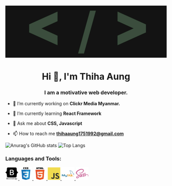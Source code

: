 
![github banner](https://github.com/thihaaung225278/thihaaung225278/blob/main/github-banner.jpg)
<h1 align="center">Hi 👋, I'm Thiha Aung</h1>
<h3 align="center">I am a motivative web developer.</h3>

- 🔭 I’m currently working on **Clickr Media Myanmar.**

- 🌱 I’m currently learning **React Framework**

- 💬 Ask me about **CSS, Javascript**

- 📫 How to reach me **thihaaung1751992@gmail.com**

![Anurag's GitHub stats](https://github-readme-stats.vercel.app/api?username=thihaaung225278&show_icons=true&theme=dark) ![Top Langs](https://github-readme-stats.vercel.app/api/top-langs/?username=thihaaung225278&layout=compact&theme=dark)

<h3 align="left">Languages and Tools:</h3>
<p align="left"> <a href="https://getbootstrap.com" target="_blank" rel="noreferrer"> <img src="https://raw.githubusercontent.com/devicons/devicon/master/icons/bootstrap/bootstrap-plain-wordmark.svg" alt="bootstrap" width="40" height="40"/> </a> <a href="https://www.w3schools.com/css/" target="_blank" rel="noreferrer"> <img src="https://raw.githubusercontent.com/devicons/devicon/master/icons/css3/css3-original-wordmark.svg" alt="css3" width="40" height="40"/> </a> <a href="https://www.w3.org/html/" target="_blank" rel="noreferrer"> <img src="https://raw.githubusercontent.com/devicons/devicon/master/icons/html5/html5-original-wordmark.svg" alt="html5" width="40" height="40"/> </a> <a href="https://developer.mozilla.org/en-US/docs/Web/JavaScript" target="_blank" rel="noreferrer"> <img src="https://raw.githubusercontent.com/devicons/devicon/master/icons/javascript/javascript-original.svg" alt="javascript" width="40" height="40"/> </a> <a href="https://www.mysql.com/" target="_blank" rel="noreferrer"> <img src="https://raw.githubusercontent.com/devicons/devicon/master/icons/mysql/mysql-original-wordmark.svg" alt="mysql" width="40" height="40"/> </a> <a href="https://sass-lang.com" target="_blank" rel="noreferrer"> <img src="https://raw.githubusercontent.com/devicons/devicon/master/icons/sass/sass-original.svg" alt="sass" width="40" height="40"/> </a> </p>
